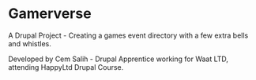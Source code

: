# Gamerverse
A Drupal Project - Creating a games event directory with a few extra bells and whistles.

Developed by Cem Salih - Drupal Apprentice working for Waat LTD, attending HappyLtd Drupal Course.
